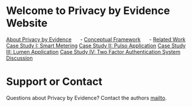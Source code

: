 # Welcome to Privacy by Evidence Website

[About Privacy by Evidence](https://pedroysb.github.io/Privacy-by-Evidence/pbe)
&nbsp;&nbsp;&nbsp;&nbsp; - [Conceptual Framework](https://pedroysb.github.io/Privacy-by-Evidence/conceptual-framework)
&nbsp;&nbsp;&nbsp;&nbsp; - [Related Work](https://pedroysb.github.io/Privacy-by-Evidence/related-work)
[Case Study I: Smart Metering](https://pedroysb.github.io/Privacy-by-Evidence/case1)
[Case Study II: Pulso Application](https://pedroysb.github.io/Privacy-by-Evidence/case2)
[Case Study III: Lumen Application](https://pedroysb.github.io/Privacy-by-Evidence/case3)
[Case Study IV: Two Factor Authentication System](https://pedroysb.github.io/Privacy-by-Evidence/case4)
[Discussion](https://pedroysb.github.io/Privacy-by-Evidence/discussion)

# Support or Contact

Questions about Privacy by Evidence? Contact the authors [mailto](mailto:pedroyossis@copin.ufcg.edu.br,andrey@computacao.ufcg.edu.br,hyggo@computacao.ufcg.edu.br).
